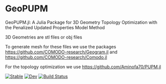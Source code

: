 # GeoPUPM

GeoPUPM.jl: A Julia Package for 3D Geometry Topology Optimization with the Penalized Updated Properties Model Method

3D Geometries are stl files or obj files

To generate mesh for these files we use the packages https://github.com/COMODO-research/Geogram.jl and https://github.com/COMODO-research/Comodo.jl

For the topology optimization we use https://github.com/Aminofa70/PUPM.jl

[![Stable](https://img.shields.io/badge/docs-stable-blue.svg)](https://Aminofa70.github.io/GeoPUPM.jl/stable/)
[![Dev](https://img.shields.io/badge/docs-dev-blue.svg)](https://Aminofa70.github.io/GeoPUPM.jl/dev/)
[![Build Status](https://github.com/Aminofa70/GeoPUPM.jl/actions/workflows/CI.yml/badge.svg?branch=main)](https://github.com/Aminofa70/GeoPUPM.jl/actions/workflows/CI.yml?query=branch%3Amain)
